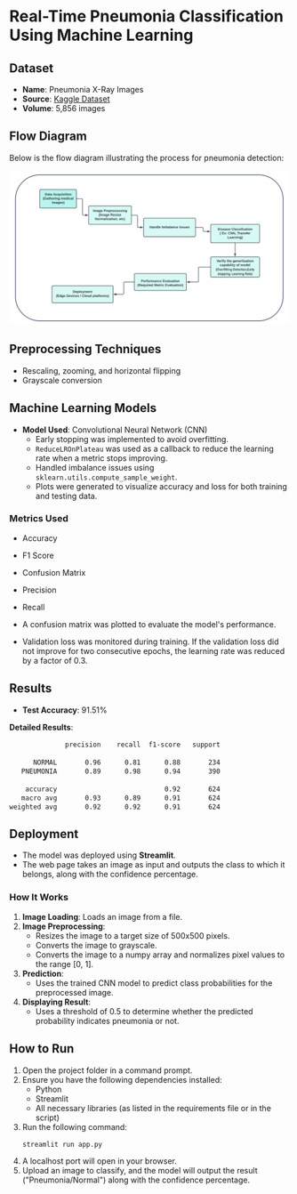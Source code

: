 # Real-Time Pneumonia Classification Using Machine Learning

## Dataset

- **Name**: Pneumonia X-Ray Images
- **Source**: [Kaggle Dataset](https://www.kaggle.com/datasets/pcbreviglieri/pneumonia-xray-images)
- **Volume**: 5,856 images

## Flow Diagram

Below is the flow diagram illustrating the process for pneumonia detection:

![Flow Diagram](./Flow%20Diagram.png)

## Preprocessing Techniques

- Rescaling, zooming, and horizontal flipping
- Grayscale conversion

## Machine Learning Models

- **Model Used**: Convolutional Neural Network (CNN)
  - Early stopping was implemented to avoid overfitting.
  - `ReduceLROnPlateau` was used as a callback to reduce the learning rate when a metric stops improving.
  - Handled imbalance issues using `sklearn.utils.compute_sample_weight`.
  - Plots were generated to visualize accuracy and loss for both training and testing data.

### Metrics Used

- Accuracy
- F1 Score
- Confusion Matrix
- Precision
- Recall

- A confusion matrix was plotted to evaluate the model's performance.
- Validation loss was monitored during training. If the validation loss did not improve for two consecutive epochs, the learning rate was reduced by a factor of 0.3.

## Results

- **Test Accuracy**: 91.51%

**Detailed Results**:
```
              precision    recall  f1-score   support

      NORMAL       0.96      0.81      0.88       234
   PNEUMONIA       0.89      0.98      0.94       390

    accuracy                           0.92       624
   macro avg       0.93      0.89      0.91       624
weighted avg       0.92      0.92      0.91       624
```

## Deployment

- The model was deployed using **Streamlit**.
- The web page takes an image as input and outputs the class to which it belongs, along with the confidence percentage.

### How It Works

1. **Image Loading**: Loads an image from a file.
2. **Image Preprocessing**:
   - Resizes the image to a target size of 500x500 pixels.
   - Converts the image to grayscale.
   - Converts the image to a numpy array and normalizes pixel values to the range [0, 1].
3. **Prediction**: 
   - Uses the trained CNN model to predict class probabilities for the preprocessed image.
4. **Displaying Result**: 
   - Uses a threshold of 0.5 to determine whether the predicted probability indicates pneumonia or not.

## How to Run

1. Open the project folder in a command prompt.
2. Ensure you have the following dependencies installed:
   - Python
   - Streamlit
   - All necessary libraries (as listed in the requirements file or in the script)
3. Run the following command:
   ```
   streamlit run app.py
   ```
4. A localhost port will open in your browser.
5. Upload an image to classify, and the model will output the result ("Pneumonia/Normal") along with the confidence percentage.
